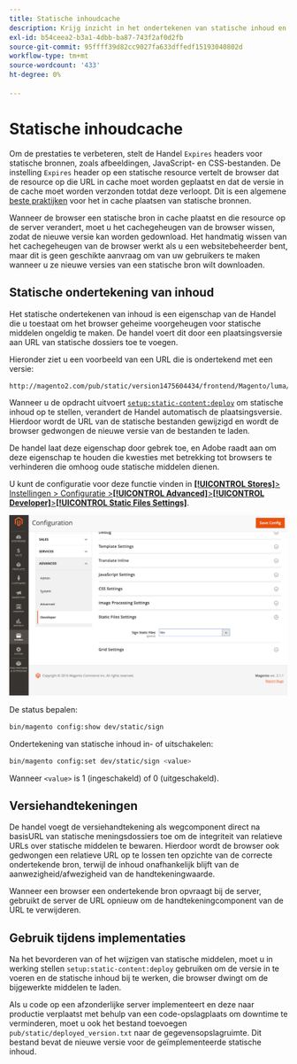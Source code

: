 ```yaml
---
title: Statische inhoudcache
description: Krijg inzicht in het ondertekenen van statische inhoud en hoe u de functie kunt in- of uitschakelen.
exl-id: b54ceea2-b3a1-4dbb-ba87-743f2af0d2fb
source-git-commit: 95ffff39d82cc9027fa633dffedf15193040802d
workflow-type: tm+mt
source-wordcount: '433'
ht-degree: 0%

---
```


# Statische inhoudcache

Om de prestaties te verbeteren, stelt de Handel `Expires` headers voor statische bronnen, zoals afbeeldingen, JavaScript- en CSS-bestanden.
De instelling `Expires` header op een statische resource vertelt de browser dat de resource op die URL in cache moet worden geplaatst en dat de versie in de cache moet worden verzonden totdat deze verloopt.
Dit is een algemene [beste praktijken](https://developer.yahoo.com/performance/rules.html#expires=) voor het in cache plaatsen van statische bronnen.

Wanneer de browser een statische bron in cache plaatst en die resource op de server verandert, moet u het cachegeheugen van de browser wissen, zodat de nieuwe versie kan worden gedownload.
Het handmatig wissen van het cachegeheugen van de browser werkt als u een websitebeheerder bent, maar dit is geen geschikte aanvraag om van uw gebruikers te maken wanneer u ze nieuwe versies van een statische bron wilt downloaden.

## Statische ondertekening van inhoud

Het statische ondertekenen van inhoud is een eigenschap van de Handel die u toestaat om het browser geheime voorgeheugen voor statische middelen ongeldig te maken.
De handel voert dit door een plaatsingsversie aan URL van statische dossiers toe te voegen.

Hieronder ziet u een voorbeeld van een URL die is ondertekend met een versie:

```terminal
http://magento2.com/pub/static/version1475604434/frontend/Magento/luma/en_US/images/logo.svg
```

Wanneer u de opdracht uitvoert [`setup:static-content:deploy`](../cli/static-view-file-deployment.md) om statische inhoud op te stellen, verandert de Handel automatisch de plaatsingsversie.
Hierdoor wordt de URL van de statische bestanden gewijzigd en wordt de browser gedwongen de nieuwe versie van de bestanden te laden.

De handel laat deze eigenschap door gebrek toe, en Adobe raadt aan om deze eigenschap te houden die kwesties met betrekking tot browsers te verhinderen die omhoog oude statische middelen dienen.

U kunt de configuratie voor deze functie vinden in [**[!UICONTROL Stores]**> Instellingen > Configuratie >**[!UICONTROL Advanced]**>**[!UICONTROL Developer]**>**[!UICONTROL Static Files Settings]**](https://docs.magento.com/user-guide/system/static-file-signature.html).

![Instellingen Statische bestanden](../../assets/configuration/static-files-settings.png)

De status bepalen:

```bash
bin/magento config:show dev/static/sign
```

Ondertekening van statische inhoud in- of uitschakelen:

```bash
bin/magento config:set dev/static/sign <value>
```

Wanneer `<value>` is 1 (ingeschakeld) of 0 (uitgeschakeld).

## Versiehandtekeningen

De handel voegt de versiehandtekening als wegcomponent direct na basisURL van statische meningsdossiers toe om de integriteit van relatieve URLs over statische middelen te bewaren.
Hierdoor wordt de browser ook gedwongen een relatieve URL op te lossen ten opzichte van de correcte ondertekende bron, terwijl de inhoud onafhankelijk blijft van de aanwezigheid/afwezigheid van de handtekeningwaarde.

Wanneer een browser een ondertekende bron opvraagt bij de server, gebruikt de server de URL opnieuw om de handtekeningcomponent van de URL te verwijderen.

## Gebruik tijdens implementaties

Na het bevorderen van of het wijzigen van statische middelen, moet u in werking stellen `setup:static-content:deploy` gebruiken om de versie in te voeren en de statische inhoud bij te werken, die browser dwingt om de bijgewerkte middelen te laden.

Als u code op een afzonderlijke server implementeert en deze naar productie verplaatst met behulp van een code-opslagplaats om downtime te verminderen, moet u ook het bestand toevoegen `pub/static/deployed_version.txt` naar de gegevensopslagruimte.
Dit bestand bevat de nieuwe versie voor de geïmplementeerde statische inhoud.
